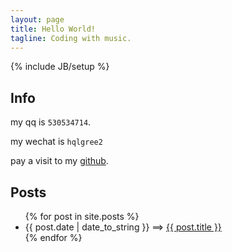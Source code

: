 ```yaml
---
layout: page
title: Hello World!
tagline: Coding with music.
---
```

{% include JB/setup %}

## Info

my qq is `530534714`.

my wechat is `hqlgree2`

pay a visit to my [github](http://github.com/gree2).

## Posts

<ul class="posts">
  {% for post in site.posts %}
    <li><span>{{ post.date | date_to_string }}</span> ==&gt; <a href="{{ BASE_PATH }}{{ post.url }}">{{ post.title }}</a></li>
  {% endfor %}
</ul>
